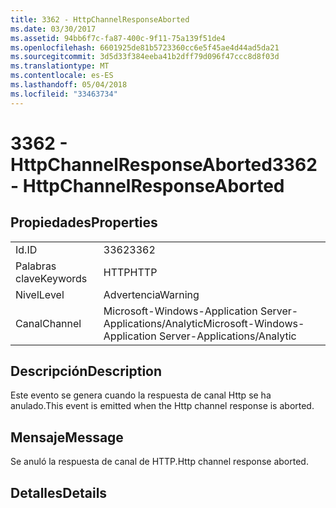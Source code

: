 ```yaml
---
title: 3362 - HttpChannelResponseAborted
ms.date: 03/30/2017
ms.assetid: 94bb6f7c-fa87-400c-9f11-75a139f51de4
ms.openlocfilehash: 6601925de81b5723360cc6e5f45ae4d44ad5da21
ms.sourcegitcommit: 3d5d33f384eeba41b2dff79d096f47ccc8d8f03d
ms.translationtype: MT
ms.contentlocale: es-ES
ms.lasthandoff: 05/04/2018
ms.locfileid: "33463734"
---
```

# <a name="3362---httpchannelresponseaborted"></a><span data-ttu-id="d45ee-102">3362 - HttpChannelResponseAborted</span><span class="sxs-lookup"><span data-stu-id="d45ee-102">3362 - HttpChannelResponseAborted</span></span>
## <a name="properties"></a><span data-ttu-id="d45ee-103">Propiedades</span><span class="sxs-lookup"><span data-stu-id="d45ee-103">Properties</span></span>  
  
|||  
|-|-|  
|<span data-ttu-id="d45ee-104">Id.</span><span class="sxs-lookup"><span data-stu-id="d45ee-104">ID</span></span>|<span data-ttu-id="d45ee-105">3362</span><span class="sxs-lookup"><span data-stu-id="d45ee-105">3362</span></span>|  
|<span data-ttu-id="d45ee-106">Palabras clave</span><span class="sxs-lookup"><span data-stu-id="d45ee-106">Keywords</span></span>|<span data-ttu-id="d45ee-107">HTTP</span><span class="sxs-lookup"><span data-stu-id="d45ee-107">HTTP</span></span>|  
|<span data-ttu-id="d45ee-108">Nivel</span><span class="sxs-lookup"><span data-stu-id="d45ee-108">Level</span></span>|<span data-ttu-id="d45ee-109">Advertencia</span><span class="sxs-lookup"><span data-stu-id="d45ee-109">Warning</span></span>|  
|<span data-ttu-id="d45ee-110">Canal</span><span class="sxs-lookup"><span data-stu-id="d45ee-110">Channel</span></span>|<span data-ttu-id="d45ee-111">Microsoft-Windows-Application Server-Applications/Analytic</span><span class="sxs-lookup"><span data-stu-id="d45ee-111">Microsoft-Windows-Application Server-Applications/Analytic</span></span>|  
  
## <a name="description"></a><span data-ttu-id="d45ee-112">Descripción</span><span class="sxs-lookup"><span data-stu-id="d45ee-112">Description</span></span>  
 <span data-ttu-id="d45ee-113">Este evento se genera cuando la respuesta de canal Http se ha anulado.</span><span class="sxs-lookup"><span data-stu-id="d45ee-113">This event is emitted when the Http channel response is aborted.</span></span>  
  
## <a name="message"></a><span data-ttu-id="d45ee-114">Mensaje</span><span class="sxs-lookup"><span data-stu-id="d45ee-114">Message</span></span>  
 <span data-ttu-id="d45ee-115">Se anuló la respuesta de canal de HTTP.</span><span class="sxs-lookup"><span data-stu-id="d45ee-115">Http channel response aborted.</span></span>  
  
## <a name="details"></a><span data-ttu-id="d45ee-116">Detalles</span><span class="sxs-lookup"><span data-stu-id="d45ee-116">Details</span></span>
